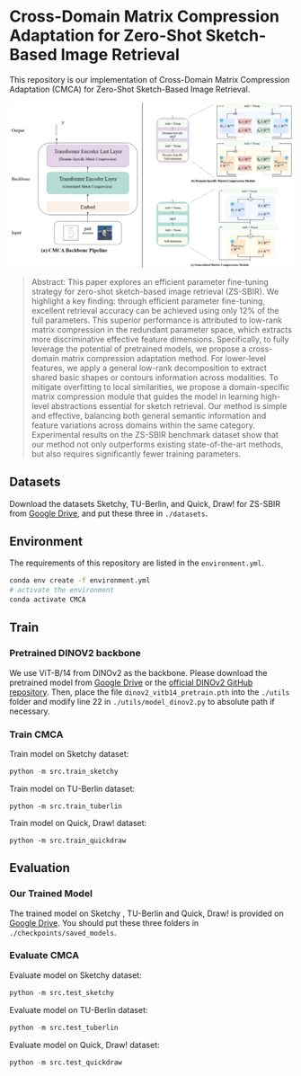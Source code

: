 # Cross-Domain Matrix Compression Adaptation for Zero-Shot Sketch-Based Image Retrieval

This repository is our implementation of Cross-Domain Matrix Compression Adaptation (CMCA) for Zero-Shot Sketch-Based Image Retrieval.

<img src="./static/Framework.png" alt="Framework"  />

> Abstract: This paper explores an efficient parameter fine-tuning strategy for zero-shot sketch-based image retrieval (ZS-SBIR). We highlight a key finding: through efficient parameter fine-tuning, excellent retrieval accuracy can be achieved using only 12% of the full parameters. This superior performance is attributed to low-rank matrix compression in the redundant parameter space, which extracts more discriminative effective feature dimensions. Specifically, to fully leverage the potential of pretrained models, we propose a cross-domain matrix compression adaptation method. For lower-level features, we apply a general low-rank decomposition to extract shared basic shapes or contours information across modalities. To mitigate overfitting to local similarities, we propose a domain-specific matrix compression module that guides the model in learning high-level abstractions essential for sketch retrieval. Our method is simple and effective, balancing both general semantic information and feature variations across domains within the same category. Experimental results on the ZS-SBIR benchmark dataset show that our method not only outperforms existing state-of-the-art methods, but also requires significantly fewer training parameters.

## Datasets

Download the datasets Sketchy, TU-Berlin, and Quick, Draw! for ZS-SBIR from [Google Drive](https://drive.google.com/file/d/1-ewan-RXbnLbW0en5r6pw2AITG3mT7i8/view?usp=sharing), and put these three in  `./datasets`.

## Environment

The requirements of this repository are listed in the `environment.yml`.

```bash
conda env create -f environment.yml
# activate the environment
conda activate CMCA
```

## Train

### Pretrained DINOV2 backbone

We use ViT-B/14 from DINOv2 as the backbone. Please download the pretrained model from [Google Drive](https://drive.google.com/file/d/1TbmUiNKnhjDbYaJGcx2azP8Og_CmGwP5/view?usp=sharing) or the [official DINOv2 GitHub repository](https://github.com/facebookresearch/dinov2). Then, place the file `dinov2_vitb14_pretrain.pth` into the `./utils` folder and modify line 22 in `./utils/model_dinov2.py` to absolute path if necessary.

### Train CMCA

Train model on Sketchy dataset:

```python
python -m src.train_sketchy
```

Train model on TU-Berlin dataset:

```
python -m src.train_tuberlin
```

Train model on Quick, Draw! dataset:

```
python -m src.train_quickdraw
```

## Evaluation

### Our Trained Model

The trained model on Sketchy , TU-Berlin and Quick, Draw! is provided on [Google Drive](https://drive.google.com/drive/folders/1hH7rx8NnB8Jm-NIcHZgeyelaZFK1UWoe?usp=sharing). You should put these three folders in `./checkpoints/saved_models`.

### Evaluate CMCA 

Evaluate model on Sketchy dataset:

```python
python -m src.test_sketchy
```

Evaluate model on TU-Berlin dataset:

```python
python -m src.test_tuberlin
```

Evaluate model on Quick, Draw! dataset:

```python
python -m src.test_quickdraw
```

